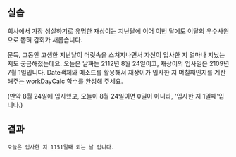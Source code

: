 ## 실습

회사에서 가장 성실하기로 유명한 재상이는 지난달에 이어 이번 달에도 이달의 우수사원으로 뽑혀 감회가 새롭습니다.

문득, 그동안 고생한 지난날이 머릿속을 스쳐지나면서 자신이 입사한 지 얼마나 지났는지도 궁금해졌는데요. 오늘은 날짜는 2112년 8월 24일이고, 재상이의 입사일은 2109년 7월 1일입니다. Date객체와 메소드를 활용해서 재상이가 입사한 지 며칠째인지를 계산해주는 workDayCalc 함수를 완성해 주세요.

(만약 8월 24일에 입사했고, 오늘이 8월 24일이면 0일이 아니라, '입사한 지 1일째'입니다.)

## 결과

```
오늘은 입사한 지 1151일째 되는 날 입니다.
```
